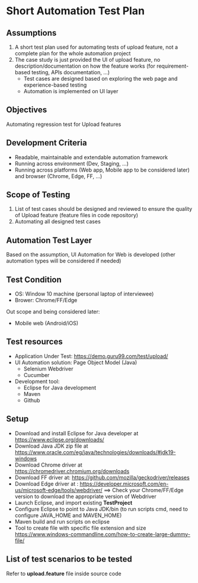 # Short Automation Test Plan
## Assumptions
  1. A short test plan used for automating tests of upload feature, not a complete plan for the whole automation project
  2. The case study is just provided the UI of upload feature, no description/documentation on how the feature works (for requirement-based testing, APIs documentation, …)
      - Test cases are designed based on exploring the web page and experience-based testing
      - Automation is implemented on UI layer
## Objectives
  Automating regression test for Upload features
  
## Development Criteria
  - Readable, maintainable and extendable automation framework
  - Running across environment (Dev, Staging, …)
  - Running across platforms (Web app, Mobile app to be considered later) and browser (Chrome, Edge, FF, …)
  
## Scope of Testing
  1. List of test cases should be designed and reviewed to ensure the quality of Upload feature (feature files in code repository)
  2. Automating all designed test cases
  
## Automation Test Layer
Based on the assumption, UI Automation for Web is developed (other automation types will be considered if needed)

## Test Condition
- OS: Window 10 machine (personal laptop of interviewee)
-	Brower: Chrome/FF/Edge

Out scope and being considered later:
-	Mobile web (Android/iOS)

## Test resources
-	Application Under Test: https://demo.guru99.com/test/upload/
-	UI Automation solution:  Page Object Model (Java)
    - Selenium Webdriver
    - Cucumber
-	Development tool:
    - Eclipse for Java development
    - Maven
    - Github
  
## Setup
-	Download and install Eclipse for Java developer at https://www.eclipse.org/downloads/
-	Download Java JDK zip file at https://www.oracle.com/eg/java/technologies/downloads/#jdk19-windows
-	Download Chrome driver at https://chromedriver.chromium.org/downloads
-	Download FF driver at: https://github.com/mozilla/geckodriver/releases
-	Download Edge driver at : https://developer.microsoft.com/en-us/microsoft-edge/tools/webdriver/
  ==> Check your Chrome/FF/Edge version to download the appropriate version of Webdriver
-	Launch Eclipse, and import existing **TestProject**
-	Configure Eclipse to point to Java JDK/bin (to run scripts cmd, need to configure JAVA_HOME and MAVEN_HOME)
-	Maven build and run scripts on eclipse
-	Tool to create file with specific file extension and size
  https://www.windows-commandline.com/how-to-create-large-dummy-file/

## List of test scenarios to be tested
Refer to **upload.feature** file inside source code
